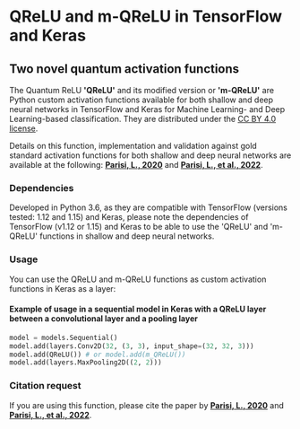 # QReLU and m-QReLU in TensorFlow and Keras
## Two novel quantum activation functions

The Quantum ReLU **'QReLU'** and its modified version or **'m-QReLU'** are Python custom activation functions available for both shallow and deep neural networks in TensorFlow and Keras for Machine Learning- and Deep Learning-based classification. They are distributed under the [CC BY 4.0 license](http://creativecommons.org/licenses/by/4.0/).

Details on this function, implementation and validation against gold standard activation functions for both shallow and deep neural networks are available at the following: **[Parisi, L., 2020](https://arxiv.org/abs/2010.08031)** and **[Parisi, L., et al., 2022](https://www.sciencedirect.com/science/article/abs/pii/S0957417421012483)**. 


### Dependencies

Developed in Python 3.6, as they are compatible with TensorFlow (versions tested: 1.12 and 1.15) and Keras, please note the dependencies of TensorFlow (v1.12 or 1.15) and Keras to be able to use the 'QReLU' and 'm-QReLU' functions in shallow and deep neural networks.


### Usage

You can use the QReLU and m-QReLU functions as custom activation functions in Keras as a layer:

#### Example of usage in a sequential model in Keras with a QReLU layer between a convolutional layer and a pooling layer

```python
model = models.Sequential()
model.add(layers.Conv2D(32, (3, 3), input_shape=(32, 32, 3)))
model.add(QReLU()) # or model.add(m_QReLU()) 
model.add(layers.MaxPooling2D((2, 2)))
```

### Citation request

If you are using this function, please cite the paper by **[Parisi, L., 2020](https://arxiv.org/abs/2010.08031)** and **[Parisi, L., et al., 2022](https://www.sciencedirect.com/science/article/abs/pii/S0957417421012483)**.
